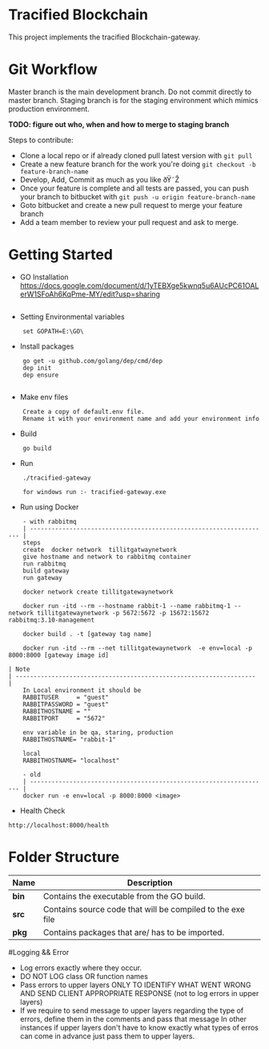 # Tracified Blockchain

This project implements the tracified Blockchain-gateway.

# Git Workflow

Master branch is the main development branch. Do not commit directly to master branch.
Staging branch is for the staging environment which mimics production environment.

**TODO: figure out who, when and how to merge to staging branch**

Steps to contribute:

- Clone a local repo or if already cloned pull latest version with `git pull`
- Create a new feature branch for the work you're doing `git checkout -b feature-branch-name`
- Develop, Add, Commit as much as you like ðŸ˜Ž
- Once your feature is complete and all tests are passed, you can push your branch to bitbucket with `git push -u origin feature-branch-name`
- Goto bitbucket and create a new pull request to merge your feature branch
- Add a team member to review your pull request and ask to merge.

# Getting Started

- GO Installation
  https://docs.google.com/document/d/1yTEBXge5kwnq5u6AUcPC61OALerW1SFoAh6KqPme-MY/edit?usp=sharing

```

```

- Setting Environmental variables

```
    set GOPATH=E:\GO\
```

- Install packages

```
    go get -u github.com/golang/dep/cmd/dep
    dep init
    dep ensure


```

- Make env files

```
    Create a copy of default.env file.
    Rename it with your environment name and add your environment info
```

- Build

```
    go build
```

- Run

```
    ./tracified-gateway

    for windows run :- tracified-gateway.exe
```

- Run using Docker

```
    - with rabbitmq
    | ------------------------------------------------------------------- |
    steps
    create  docker network  tillitgatwaynetwork
    give hostname and network to rabbitmq container
    run rabbitmq
    build gateway
    run gateway

    docker network create tillitgatewaynetwork

    docker run -itd --rm --hostname rabbit-1 --name rabbitmq-1 --network tillitgatewaynetwork -p 5672:5672 -p 15672:15672 rabbitmq:3.10-management

    docker build . -t [gateway tag name]

    docker run -itd --rm --net tillitgatewaynetwork  -e env=local -p 8000:8000 [gateway image id]
```

    | Note
    | ------------------------------------------------------------------- |
        In Local environment it should be
        RABBITUSER     = "guest"
        RABBITPASSWORD = "guest"
        RABBITHOSTNAME = ""
        RABBITPORT     = "5672"

        env variable in be qa, staring, production
        RABBITHOSTNAME= "rabbit-1"

        local
        RABBITHOSTNAME= "localhost"

```
    - old
    | ------------------------------------------------------------------- |
    docker run -e env=local -p 8000:8000 <image>
```

- Health Check

```
http://localhost:8000/health

```

# Folder Structure

| Name    | Description                                                |
| ------- | ---------------------------------------------------------- |
| **bin** | Contains the executable from the GO build.                 |
| **src** | Contains source code that will be compiled to the exe file |
| **pkg** | Contains packages that are/ has to be imported.            |

#Logging && Error

- Log errors exactly where they occur.
- DO NOT LOG class OR function names
- Pass errors to upper layers ONLY TO IDENTIFY WHAT WENT WRONG AND SEND CLIENT APPROPRIATE RESPONSE (not to log errors in upper layers)
- If we require to send message to upper layers regarding the type of errors, define them in the comments and pass that message In other instances if upper layers don't have to know exactly what types of erros can come in advance just pass them to upper layers.
